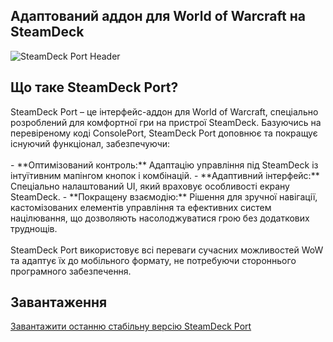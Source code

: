 <h2>Адаптований аддон для World of Warcraft на SteamDeck</h2> <img src="https://raw.githubusercontent.com/Deathcore92/SteamDeck-Port/master/path/to/your/header-image.png" alt="SteamDeck Port Header"/> <h2>Що таке SteamDeck Port?</h2> SteamDeck Port – це інтерфейс-аддон для World of Warcraft, спеціально розроблений для комфортної гри на пристрої SteamDeck. Базуючись на перевіреному коді ConsolePort, SteamDeck Port доповнює та покращує існуючий функціонал, забезпечуючи: <br/><br/> - **Оптимізований контроль:** Адаптацію управління під SteamDeck із інтуїтивним мапінгом кнопок і комбінацій. - **Адаптивний інтерфейс:** Спеціально налаштований UI, який враховує особливості екрану SteamDeck. - **Покращену взаємодію:** Рішення для зручної навігації, кастомізованих елементів управління та ефективних систем націлювання, що дозволяють насолоджуватися грою без додаткових труднощів. <br/><br/> SteamDeck Port використовує всі переваги сучасних можливостей WoW та адаптує їх до мобільного формату, не потребуючи стороннього програмного забезпечення. <h2>Завантаження</h2> <a href="https://www.example.com/download/steamdeck-port" target="_blank">Завантажити останню стабільну версію SteamDeck Port</a>
